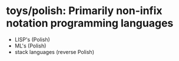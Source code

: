 # toys/polish: Primarily non-infix notation programming languages

* LISP's (Polish)
* ML's (Polish)
* stack languages (reverse Polish)
